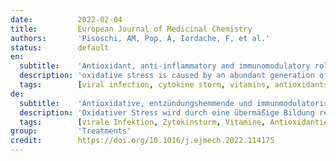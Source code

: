 ```yaml
---
date:          2022-02-04
title:         European Journal of Medicinal Chemistry
authors:       'Pisoschi, AM, Pop, A, Iordache, F, et al.'
status:        default
en:
  subtitle:    'Antioxidant, anti-inflammatory and immunomodulatory roles of vitamins in COVID-19 therapy'
  description: 'oxidative stress is caused by an abundant generation of reactive oxygen species, associated to a diminished capacity of the endogenous systems of the organism to counteract them. Activation of pro-oxidative pathways and boosting of inflammatory cytokines are always encountered in viral infections, including SARS-CoV-2. So, the importance of counteracting cytokine storm in COVID-19 pathology is highly important, to hamper the immunogenic damage of the endothelium and alveolar membranes. Antioxidants prevent oxidative processes, by impeding radical species generation. It has been proved that vitamin intake lowers oxidative stress markers, alleviates cytokine storm and has a potential role in lowering disease severity, by lowering pro-inflammatory cytokines, hampering hyperinflammation and organ failure. For the approached compounds, direct antiviral roles are also discussed in this review, as these activities encompass secretion of antiviral peptides, modulation of angiotensin-converting enzyme 2 receptor expression and interaction with spike protein, inactivation of furin protease, or inhibition of pathogen replication by nucleic acid impairment induction. Vitamin administration results in beneficial effects. Nevertheless, timing, dosage and mutual influences of these micronutrients should be carefullly regarded.'
  tags:        [viral infection, cytokine storm, vitamins, antioxidants, immunomodulation]
de:
  subtitle:    'Antioxidative, entzündungshemmende und immunmodulatorische Wirkung von Vitaminen in der COVID-19-Therapie'
  description: 'Oxidativer Stress wird durch eine übermäßige Bildung reaktiver Sauerstoffspezies verursacht, die mit einer verminderten Fähigkeit der endogenen Systeme des Organismus einhergeht, ihnen entgegenzuwirken. Die Aktivierung pro-oxidativer Stoffwechselwege und die Verstärkung entzündlicher Zytokine treten bei Virusinfektionen, einschließlich SARS-CoV-2, immer auf. Daher ist es von großer Bedeutung, dem Zytokinsturm in der COVID-19-Pathologie entgegenzuwirken, um die immunogene Schädigung des Endothels und der Alveolarmembranen zu verhindern. Antioxidantien verhindern oxidative Prozesse, indem sie die Bildung von Radikalspezies hemmen. Es ist erwiesen, dass die Einnahme von Vitaminen die Marker für oxidativen Stress senkt, den Zytokinsturm mildert und eine potenzielle Rolle bei der Verringerung des Schweregrads der Erkrankung spielt, indem sie die proinflammatorischen Zytokine senkt und die Hyperinflammation und das Organversagen hemmt. Für die angesprochenen Verbindungen wird in dieser Übersicht auch die direkte antivirale Rolle erörtert, da diese Aktivitäten die Sekretion antiviraler Peptide, die Modulation der Expression des Angiotensin-Converting-Enzyme-2-Rezeptors und die Interaktion mit dem Spike-Protein, die Inaktivierung der Furin-Protease oder die Hemmung der Erregerreplikation durch die Induktion von Nukleinsäureschäden umfassen. Die Verabreichung von Vitaminen führt zu positiven Wirkungen. Dennoch sollten Zeitpunkt, Dosierung und gegenseitige Beeinflussung dieser Mikronährstoffe sorgfältig bedacht werden.' 
  tags:        [virale Infektion, Zytokinsturm, Vitamine, Antioxidantien, Immunmodulation]
group:         'Treatments'
credit:        https://doi.org/10.1016/j.ejmech.2022.114175
---
```

